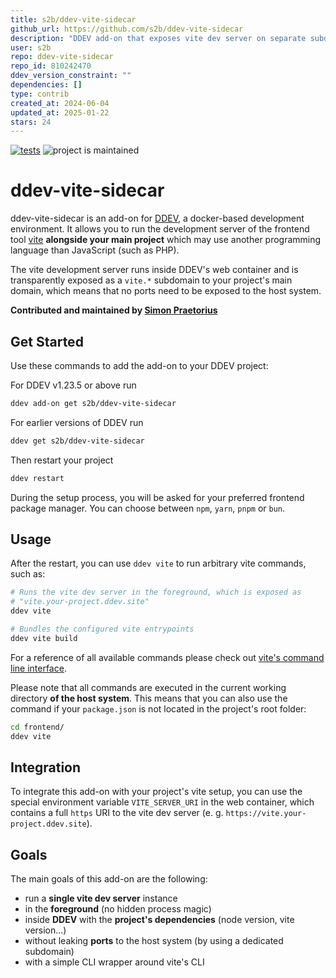 ```yaml
---
title: s2b/ddev-vite-sidecar
github_url: https://github.com/s2b/ddev-vite-sidecar
description: "DDEV add-on that exposes vite dev server on separate subdomain"
user: s2b
repo: ddev-vite-sidecar
repo_id: 810242470
ddev_version_constraint: ""
dependencies: []
type: contrib
created_at: 2024-06-04
updated_at: 2025-01-22
stars: 24
---
```


[![tests](https://github.com/s2b/ddev-vite-sidecar/actions/workflows/tests.yml/badge.svg)](https://github.com/s2b/ddev-vite-sidecar/actions/workflows/tests.yml) ![project is maintained](https://img.shields.io/maintenance/yes/2024.svg)

# ddev-vite-sidecar <!-- omit in toc -->

ddev-vite-sidecar is an add-on for [DDEV](https://ddev.com/), a docker-based development environment. It allows
you to run the development server of the frontend tool [vite](https://vitejs.dev/) **alongside your main project**
which may use another programming language than JavaScript (such as PHP).

The vite development server runs inside DDEV's web container and is transparently exposed as a `vite.*` subdomain
to your project's main domain, which means that no ports need to be exposed to the host system.

**Contributed and maintained by [Simon Praetorius](https://github.com/s2b)**

## Get Started

Use these commands to add the add-on to your DDEV project:

For DDEV v1.23.5 or above run

```sh
ddev add-on get s2b/ddev-vite-sidecar
```

For earlier versions of DDEV run

```sh
ddev get s2b/ddev-vite-sidecar
```

Then restart your project

```sh
ddev restart
```

During the setup process, you will be asked for your preferred frontend package manager. You can choose between
`npm`, `yarn`, `pnpm` or `bun`.

## Usage

After the restart, you can use `ddev vite` to run arbitrary vite commands, such as:

```sh
# Runs the vite dev server in the foreground, which is exposed as
# "vite.your-project.ddev.site"
ddev vite

# Bundles the configured vite entrypoints
ddev vite build
```

For a reference of all available commands please check out
[vite's command line interface](https://vitejs.dev/guide/cli.html).

Please note that all commands are executed in the current working directory **of the host system**.
This means that you can also use the command if your `package.json` is not located in the project's root folder:

```sh
cd frontend/
ddev vite
```

## Integration

To integrate this add-on with your project's vite setup, you can use the special environment variable
`VITE_SERVER_URI` in the web container, which contains a full `https` URI to the vite dev server (e. g.
`https://vite.your-project.ddev.site`).

## Goals

The main goals of this add-on are the following:

* run a **single vite dev server** instance
* in the **foreground** (no hidden process magic)
* inside **DDEV** with the **project's dependencies** (node version, vite version...)
* without leaking **ports** to the host system (by using a dedicated subdomain)
* with a simple CLI wrapper around vite's CLI

